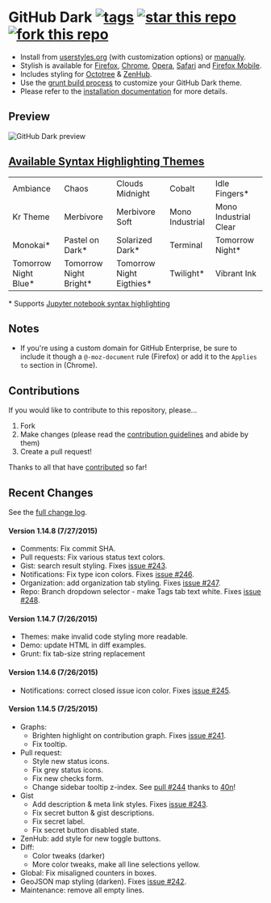 # GitHub Dark [![tags](https://img.shields.io/github/tag/StylishThemes/GitHub-Dark.svg?style=flat)](https://github.com/StylishThemes/GitHub-Dark/tags) [![star this repo](http://github-svg-buttons.herokuapp.com/star.svg?user=StylishThemes&repo=GitHub-Dark&style=flat&background=1081C1)](http://github.com/StylishThemes/GitHub-Dark) [![fork this repo](http://github-svg-buttons.herokuapp.com/fork.svg?user=StylishThemes&repo=GitHub-Dark&style=flat&background=1081C1)](http://github.com/StylishThemes/GitHub-Dark/fork)

- Install from [userstyles.org](http://userstyles.org/styles/37035) (with customization options) or [manually](https://raw.githubusercontent.com/StylishThemes/GitHub-Dark/master/github-dark.css).
- Stylish is available for [Firefox](https://addons.mozilla.org/en-US/firefox/addon/2108/), [Chrome](https://chrome.google.com/extensions/detail/fjnbnpbmkenffdnngjfgmeleoegfcffe), [Opera](https://addons.opera.com/en/extensions/details/stylish/), [Safari](http://sobolev.us/stylish/) and [Firefox Mobile](https://addons.mozilla.org/en-US/firefox/addon/2108/).
- Includes styling for [Octotree](https://github.com/buunguyen/octotree/#octotree) &amp; [ZenHub](https://www.zenhub.io/).
- Use the [grunt build process](https://github.com/StylishThemes/GitHub-Dark/wiki/Build) to customize your GitHub Dark theme.
- Please refer to the [installation documentation](https://github.com/StylishThemes/GitHub-Dark/wiki/Install) for more details.

## Preview
![GitHub Dark preview](http://i.imgur.com/9ChgiR6.png)

## [Available Syntax Highlighting Themes](http://stylishthemes.github.io/GitHub-Dark/)

|   |   |   |   |   |
| --- | --- | --- | --- | --- |
| Ambiance | Chaos | Clouds Midnight | Cobalt | Idle Fingers* |
| Kr Theme | Merbivore | Merbivore Soft | Mono Industrial | Mono Industrial Clear |
| Monokai* | Pastel on Dark* | Solarized Dark* | Terminal | Tomorrow Night* |
| Tomorrow Night Blue* | Tomorrow Night Bright* | Tomorrow Night Eigthies* | Twilight* | Vibrant Ink |

\* Supports [Jupyter notebook syntax highlighting](https://github.com/sujitpal/statlearning-notebooks/blob/master/src/chapter2.ipynb)

## Notes

* If you're using a custom domain for GitHub Enterprise, be sure to include it though a `@-moz-document` rule (Firefox) or add it to the `Applies to` section in (Chrome).

## Contributions

If you would like to contribute to this repository, please...

1. Fork
2. Make changes (please read the [contribution guidelines](https://github.com/StylishThemes/GitHub-Dark/blob/master/CONTRIBUTING.md) and abide by them)
3. Create a pull request!

Thanks to all that have [contributed](https://github.com/StylishThemes/GitHub-Dark/graphs/contributors) so far!

## Recent Changes

See the [full change log](https://github.com/StylishThemes/GitHub-Dark/wiki).

#### Version 1.14.8 (7/27/2015)

* Comments: Fix commit SHA.
* Pull requests: Fix various status text colors.
* Gist: search result styling. Fixes [issue #243](https://github.com/StylishThemes/GitHub-Dark/issues/243).
* Notifications: Fix type icon colors. Fixes [issue #246](https://github.com/StylishThemes/GitHub-Dark/issues/246).
* Organization: add organization tab styling. Fixes [issue #247](https://github.com/StylishThemes/GitHub-Dark/issues/247).
* Repo: Branch dropdown selector - make Tags tab text white. Fixes [issue #248](https://github.com/StylishThemes/GitHub-Dark/issues/248).

#### Version 1.14.7 (7/26/2015)

* Themes: make invalid code styling more readable.
* Demo: update HTML in diff examples.
* Grunt: fix tab-size string replacement

#### Version 1.14.6 (7/26/2015)

* Notifications: correct closed issue icon color. Fixes [issue #245](https://github.com/StylishThemes/GitHub-Dark/issues/245).

#### Version 1.14.5 (7/25/2015)

* Graphs:
  * Brighten highlight on contribution graph. Fixes [issue #241](https://github.com/StylishThemes/GitHub-Dark/issues/241).
  * Fix tooltip.
* Pull request:
  * Style new status icons.
  * Fix grey status icons.
  * Fix new checks form.
  * Change sidebar tooltip z-index. See [pull #244](https://github.com/StylishThemes/GitHub-Dark/pull/244) thanks to [40n](https://github.com/40n)!
* Gist
  * Add description & meta link styles. Fixes [issue #243](https://github.com/StylishThemes/GitHub-Dark/issues/243).
  * Fix secret button & gist descriptions.
  * Fix secret label.
  * Fix secret button disabled state.
* ZenHub: add style for new toggle buttons.
* Diff:
  * Color tweaks (darker)
  * More color tweaks, make all line selections yellow.
* Global: Fix misaligned counters in boxes.
* GeoJSON map styling (darken). Fixes [issue #242](https://github.com/StylishThemes/GitHub-Dark/issues/242).
* Maintenance: remove all empty lines.
